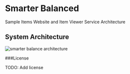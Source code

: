 # Smarter Balanced
Sample Items Website and Item Viewer Service Architecture

## System Architecture

![smarter balance architecture](https://cloud.githubusercontent.com/assets/17240077/19091496/bd578b9c-8a37-11e6-990c-98b481e36cf2.png)

###License

TODO: Add license